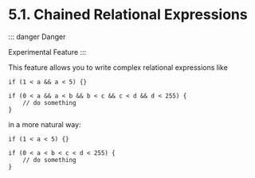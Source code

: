 # 5.1. Chained Relational Expressions

::: danger Danger

Experimental Feature
:::

This feature allows you to write complex relational expressions like

```vala
if (1 < a && a < 5) {}

if (0 < a && a < b && b < c && c < d && d < 255) {
    // do something
}
```

in a more natural way:

```vala
if (1 < a < 5) {}

if (0 < a < b < c < d < 255) {
    // do something
}
```
